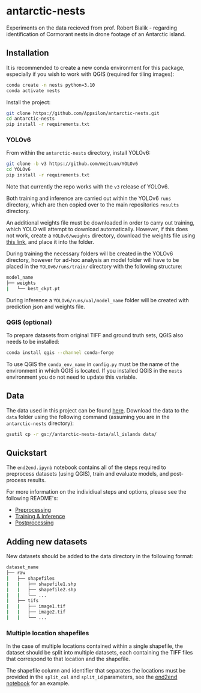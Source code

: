 # antarctic-nests

Experiments on the data recieved from prof. Robert Bialik - regarding identification of Cormorant nests in drone footage of an Antarctic island.

## Installation

It is recommended to create a new conda environment for this package, especially if you wish to work with QGIS (required for tiling images):

```bash
conda create -n nests python=3.10
conda activate nests
```

Install the project:

```bash
git clone https://github.com/Appsilon/antarctic-nests.git
cd antarctic-nests
pip install -r requirements.txt
```

### YOLOv6

From within the `antarctic-nests` directory, install YOLOv6:

```bash
git clone -b v3 https://github.com/meituan/YOLOv6
cd YOLOv6
pip install -r requirements.txt
```

Note that currently the repo works with the `v3` release of YOLOv6.

Both training and inference are carried out within the YOLOv6 `runs` directory, which are then copied over to the main repositories `results` directory.

An additional weights file must be downloaded in order to carry out training, which YOLO will attempt to download automatically. However, if this does not work, create a `YOLOv6/weights` directory, download the weights file using [this link](https://github.com/meituan/YOLOv6/releases/download/0.3.0/yolov6l.pt), and place it into the folder.

During training the necessary folders will be created in the YOLOv6 directory, however for ad-hoc analysis an model folder will have to be placed in the `YOLOv6/runs/train/` directory with the following structure:

```bash
model_name
├── weights
|   └── best_ckpt.pt
```

During inference a `YOLOv6/runs/val/model_name` folder will be created with prediction json and weights file.

### QGIS (optional)

To prepare datasets from original TIFF and ground truth sets, QGIS also needs to be installed:

```bash
conda install qgis --channel conda-forge
```

To use QGIS the `conda_env_name` in `config.py` must be the name of the environment in which QGIS is located. If you installed QGIS in the `nests` environment you do not need to update this variable.

## Data

The data used in this project can be found [here](https://console.cloud.google.com/storage/browser/antarctic-nests-data/all_islands). Download the data to the `data` folder using the following command (assuming you are in the `antarctic-nests` directory):

```bash
gsutil cp -r gs://antarctic-nests-data/all_islands data/
```

## Quickstart

The `end2end.ipynb` notebook contains all of the steps required to preprocess datasets (using QGIS), train and evaluate models, and post-process results.

For more information on the individiual steps and options, please see the following README's:

- [Preprocessing](preprocessing/README.md)
- [Training & Inference](yolo_interface/README.md)
- [Postprocessing](postprocessing/README.md)

## Adding new datasets

New datasets should be added to the data directory in the following format:

```bash
dataset_name
├── raw
|   ├── shapefiles
|   |   ├── shapefile1.shp
|   |   ├── shapefile2.shp
|   |   └── ...
|   ├── tifs
|   |   ├── image1.tif
|   |   ├── image2.tif
|   |   └── ...
```

### Multiple location shapefiles

In the case of multiple locations contained within a single shapefile, the dataset should be split into multiple datasets, each containing the TIFF files that correspond to that location and the shapefile.

The shapefile column and identifier that separates the locations must be provided in the `split_col` and `split_id` parameters, see the [end2end notebook](end2end.ipynb) for an example.
